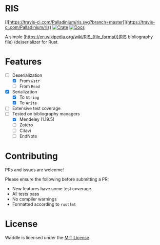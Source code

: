# RIS

[![https://travis-ci.com/Palladinium/ris.svg?branch=master]](https://travis-ci.com/Palladinium/ris)
[![Crate](https://img.shields.io/crates/v/ris.svg)](https://crates.io/crates/ris)
[![Docs](https://docs.rs/ris/badge.svg)](https://docs.rs/ris)

A simple [https://en.wikipedia.org/wiki/RIS_(file_format)](RIS bibliography file) (de)serializer for Rust.

# Features

- [ ] Deserialization
  - [x] From `&str`
  - [ ] From `Read`
- [x] Serialization
  - [x] To `String`
  - [x] To `Write`
- [ ] Extensive test coverage
- [ ] Tested on bibliography managers
  - [x] Mendeley (1.19.5)
  - [ ] Zotero
  - [ ] Citavi
  - [ ] EndNote

# Contributing

PRs and issues are welcome!

Please ensure the following before submitting a PR:
- New features have some test coverage
- All tests pass
- No compiler warnings
- Formatted according to `rustfmt`

# License

Waddle is licensed under the [MIT License](https://opensource.org/licenses/MIT).
